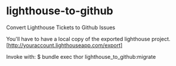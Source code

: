 lighthouse-to-github
====================

Convert Lighthouse Tickets to Github Issues

You'll have to have a local copy of the exported lighthouse project.
[http://youraccount.lighthouseapp.com/export]

Invoke with:
$ bundle exec thor lighthouse_to_github:migrate
